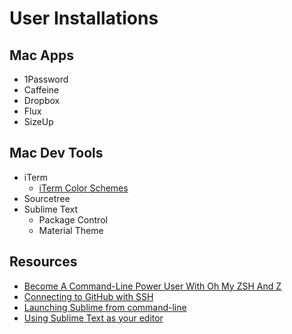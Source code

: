 # User Installations

## Mac Apps

- 1Password
- Caffeine
- Dropbox
- Flux
- SizeUp

## Mac Dev Tools

- iTerm
  - [iTerm Color Schemes](https://github.com/mbadolato/iTerm2-Color-Schemes)
- Sourcetree
- Sublime Text
  - Package Control
  - Material Theme

## Resources

- [Become A Command-Line Power User With Oh My ZSH And Z](https://www.smashingmagazine.com/2015/07/become-command-line-power-user-oh-my-zsh-z)
- [Connecting to GitHub with SSH](https://help.github.com/en/articles/connecting-to-github-with-ssh)
- [Launching Sublime from command-line](https://www.udacity.com/wiki/ud775/sublime#!#mac)
- [Using Sublime Text as your editor](https://help.github.com/en/articles/associating-text-editors-with-git#using-sublime-text-as-your-editor)

